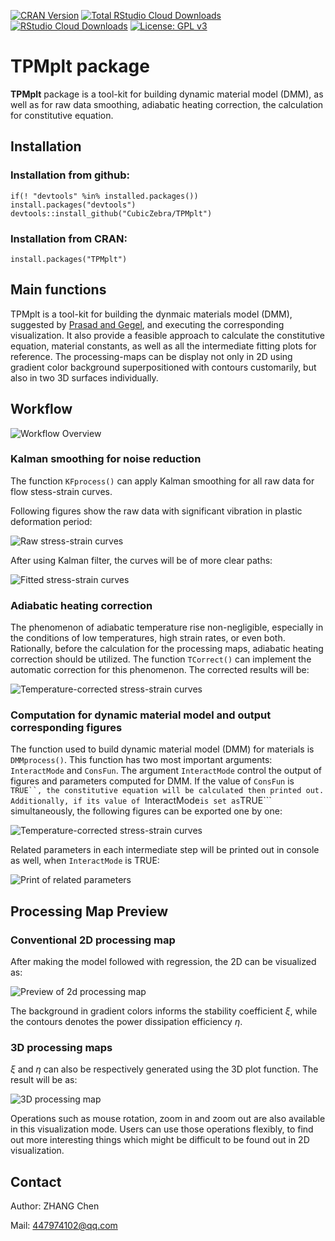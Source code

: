
[![CRAN Version](http://www.r-pkg.org/badges/version/TPMplt)](https://cran.r-project.org/package=TPMplt)
[![Total RStudio Cloud Downloads](http://cranlogs.r-pkg.org/badges/grand-total/TPMplt?color=brightgreen)](https://cran.r-project.org/package=TPMplt)
[![RStudio Cloud Downloads](http://cranlogs.r-pkg.org/badges/TPMplt?color=brightgreen)](https://cran.r-project.org/package=TPMplt)
[![License: GPL v3](https://img.shields.io/badge/License-GPL%20v3-blue.svg)](https://www.gnu.org/licenses/gpl-3.0)

# TPMplt package

**TPMplt** package is a tool-kit for building dynamic material model (DMM), as well as for raw data smoothing, adiabatic heating correction, the calculation for constitutive equation.

## Installation

### Installation from github:

```
if(! "devtools" %in% installed.packages()) install.packages("devtools")
devtools::install_github("CubicZebra/TPMplt")
```

### Installation from CRAN:

```
install.packages("TPMplt")
```

## Main functions

TPMplt is a tool-kit for building the dynmaic materials model (DMM), suggested by [Prasad and Gegel](https://link.springer.com/article/10.1007/BF02664902), and executing the corresponding visualization. It also provide a feasible approach to calculate the constitutive equation, material constants, as well as all the intermediate fitting plots for reference. The processing-maps can be display not only in 2D using gradient color background superpositioned with contours customarily, but also in two 3D surfaces individually.


## Workflow

![Workflow Overview](./vignettes/img/demo_figs1.png)

### Kalman smoothing for noise reduction

The function  ```KFprocess()``` can apply Kalman smoothing for all raw data for flow stess-strain curves.

Following figures show the raw data with significant vibration in plastic deformation period:

![Raw stress-strain curves](./vignettes/img/Img2.png)

After using Kalman filter, the curves will be of more clear paths:

![Fitted stress-strain curves](./vignettes/img/Img3.png)

### Adiabatic heating correction

The phenomenon of adiabatic temperature rise non-negligible, especially in the conditions of low temperatures, high strain rates, or even both. Rationally, before the calculation for the processing maps, adiabatic heating correction should be utilized. The function ```TCorrect()``` can implement the automatic correction for this phenomenon. The corrected results will be:

![Temperature-corrected stress-strain curves](./vignettes/img/Img4.png)

### Computation for dynamic material model and output corresponding figures

The function used to build dynamic material model (DMM) for materials is ```DMMprocess()```. This function has two most important arguments: ```InteractMode``` and ```ConsFun```. The argument ```InteractMode``` control the output of figures and parameters computed for DMM. If the value of ```ConsFun``` is ```TRUE``, the constitutive equation will be calculated then printed out. Additionally, if its value of ```InteractMode``` is set as ```TRUE``` simultaneously, the following figures can be exported one by one:

![Temperature-corrected stress-strain curves](./vignettes/img/demo_figs3.png)

Related parameters in each intermediate step will be printed out in console as well, when ```InteractMode``` is TRUE:

![Print of related parameters](./vignettes/img/Img12.png)

## Processing Map Preview

### Conventional 2D processing map

After making the model followed with regression, the 2D can be visualized as:

![Preview of 2d processing map](./vignettes/img/demo_figs2.png)

The background in gradient colors informs the stability coefficient $\xi$, while the contours denotes the power dissipation efficiency $\eta$.

### 3D processing maps

$\xi$ and $\eta$ can also be respectively generated using the 3D plot function. The result will be as:

![3D processing map](./vignettes/img/Img13.png)

Operations such as mouse rotation, zoom in and zoom out are also available in this visualization mode. Users can use those operations flexibly, to find out more interesting things which might be difficult to be found out in 2D visualization.

## Contact

Author: ZHANG Chen

Mail: 447974102@qq.com
